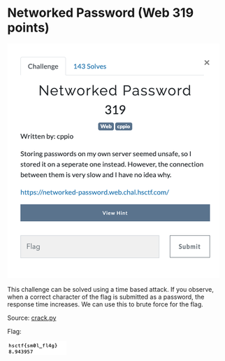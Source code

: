 # Networked Password (Web 319 points)

![](NetworkedPassword.png)

This challenge can be solved using a time based attack. If you observe, when a correct character of the flag is submitted as a password, the response time increases. We can use this to brute force for the flag.

Source: [crack.py](crack.py)

Flag:

![](Flag.png)
